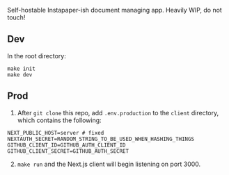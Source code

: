 Self-hostable Instapaper-ish document managing app.
Heavily WIP, do not touch!

## Dev
In the root directory:
```
make init
make dev 
```

## Prod
1. After `git clone` this repo, add `.env.production` to the `client` directory, which contains the following:
```
NEXT_PUBLIC_HOST=server # fixed
NEXTAUTH_SECRET=RANDOM_STRING_TO_BE_USED_WHEN_HASHING_THINGS
GITHUB_CLIENT_ID=GITHUB_AUTH_CLIENT_ID
GITHUB_CLIENT_SECRET=GITHUB_AUTH_SECRET
```
2. `make run` and the Next.js client will begin listening on port 3000.
